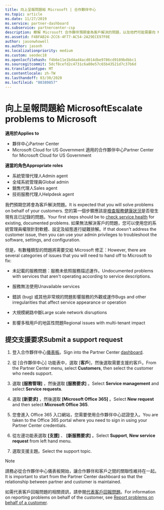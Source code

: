 ```yaml
---
title: 向上呈報問題給 Microsoft | 合作夥伴中心
ms.topic: article
ms.date: 11/27/2019
ms.service: partner-dashboard
ms.subservice: partnercenter-csp
description: 瞭解 Microsoft 合作夥伴預期會為客戶解決的問題，以及他們可能需要向 Microsoft 呈報哪些問題。
ms.assetid: F4BFAB24-2CC6-4F77-AC54-2A29ECE97F0E
author: jasonwhowell
ms.author: jasonh
ms.localizationpriority: medium
ms.custom: seodec18
ms.openlocfilehash: f4b6e11e1bd4ad4acd014dbe9786cd9189bdbbc1
ms.sourcegitcommit: 5dcf8cefd2c4731c6a80e57c65b43521d7c37b6d
ms.translationtype: MT
ms.contentlocale: zh-TW
ms.lasthandoff: 03/30/2020
ms.locfileid: "80389857"
---
```

# <a name="escalate-problems-to-microsoft"></a><span data-ttu-id="5e704-103">向上呈報問題給 Microsoft</span><span class="sxs-lookup"><span data-stu-id="5e704-103">Escalate problems to Microsoft</span></span>

<span data-ttu-id="5e704-104">**適用於**</span><span class="sxs-lookup"><span data-stu-id="5e704-104">**Applies to**</span></span>

- <span data-ttu-id="5e704-105">夥伴中心</span><span class="sxs-lookup"><span data-stu-id="5e704-105">Partner Center</span></span>
- <span data-ttu-id="5e704-106">Microsoft Cloud for US Government 適用的合作夥伴中心</span><span class="sxs-lookup"><span data-stu-id="5e704-106">Partner Center for Microsoft Cloud for US Government</span></span>

<span data-ttu-id="5e704-107">**適當的角色**</span><span class="sxs-lookup"><span data-stu-id="5e704-107">**Appropriate roles**</span></span>

- <span data-ttu-id="5e704-108">系統管理代理人</span><span class="sxs-lookup"><span data-stu-id="5e704-108">Admin agent</span></span>
- <span data-ttu-id="5e704-109">全域系統管理員</span><span class="sxs-lookup"><span data-stu-id="5e704-109">Global admin</span></span>
- <span data-ttu-id="5e704-110">銷售代理人</span><span class="sxs-lookup"><span data-stu-id="5e704-110">Sales agent</span></span>
- <span data-ttu-id="5e704-111">技術服務代理人</span><span class="sxs-lookup"><span data-stu-id="5e704-111">Helpdesk agent</span></span>

<span data-ttu-id="5e704-112">我們預期您將會為客戶解決問題。</span><span class="sxs-lookup"><span data-stu-id="5e704-112">It is expected that you will solve problems on behalf of your customers.</span></span> <span data-ttu-id="5e704-113">您的第一個步驟應該是[檢查服務健康狀況](check-service-health.md)是否發生現有且已記錄的問題。</span><span class="sxs-lookup"><span data-stu-id="5e704-113">Your first steps should be to [check service health](check-service-health.md) for existing, documented problems.</span></span> <span data-ttu-id="5e704-114">如果無法解決客戶的問題，您可以使用您的系統管理員權限針對軟體、設定及組態進行疑難排解。</span><span class="sxs-lookup"><span data-stu-id="5e704-114">If that doesn't address the customer issue, then you can use your admin privileges to troubleshoot the software, settings, and configuration.</span></span>

<span data-ttu-id="5e704-115">但是，有數種類型的問題將需要交給 Microsoft 修正：</span><span class="sxs-lookup"><span data-stu-id="5e704-115">However, there are several categories of issues that you will need to hand off to Microsoft to fix:</span></span>

- <span data-ttu-id="5e704-116">未記載的服務問題：服務未依照服務描述運作。</span><span class="sxs-lookup"><span data-stu-id="5e704-116">Undocumented problems with services that aren't operating according to service descriptions.</span></span>

- <span data-ttu-id="5e704-117">服務無法使用</span><span class="sxs-lookup"><span data-stu-id="5e704-117">Unavailable services</span></span>

- <span data-ttu-id="5e704-118">錯誤 (bug) 或其他非常規的問題影響服務的外觀或運作</span><span class="sxs-lookup"><span data-stu-id="5e704-118">Bugs and other irregularities that affect service appearance or operation</span></span>

- <span data-ttu-id="5e704-119">大規模網路中斷</span><span class="sxs-lookup"><span data-stu-id="5e704-119">Large scale network disruptions</span></span>

- <span data-ttu-id="5e704-120">影響多租用戶的地區性問題</span><span class="sxs-lookup"><span data-stu-id="5e704-120">Regional issues with multi-tenant impact</span></span>

## <a name="submit-a-support-request"></a><span data-ttu-id="5e704-121">提交支援要求</span><span class="sxs-lookup"><span data-stu-id="5e704-121">Submit a support request</span></span>

1. <span data-ttu-id="5e704-122">登入合作夥伴中心[儀表板](https://partner.microsoft.com/dashboard)。</span><span class="sxs-lookup"><span data-stu-id="5e704-122">Sign into the Partner Center [dashboard](https://partner.microsoft.com/dashboard).</span></span>

2. <span data-ttu-id="5e704-123">從 [合作夥伴中心] 功能表中，選取 [**客戶**]，然後選取需要支援的客戶。</span><span class="sxs-lookup"><span data-stu-id="5e704-123">From the Partner Center menu, select **Customers**, then select the customer who needs support.</span></span>

3. <span data-ttu-id="5e704-124">選取 **\[服務管理\]** ，然後選取 **\[服務要求\]** 。</span><span class="sxs-lookup"><span data-stu-id="5e704-124">Select **Service management** and select **Service requests**.</span></span>

4. <span data-ttu-id="5e704-125">選取 **\[新要求\]** ，然後選取 **\[Microsoft Office 365\]** 。</span><span class="sxs-lookup"><span data-stu-id="5e704-125">Select **New request** and then select **Microsoft Office 365**.</span></span>

5. <span data-ttu-id="5e704-126">您會進入 Office 365 入口網站，您需要使用合作夥伴中心認證登入。</span><span class="sxs-lookup"><span data-stu-id="5e704-126">You are taken to the Office 365 portal where you need to sign in using your Partner Center credentials.</span></span>

6. <span data-ttu-id="5e704-127">從左邊功能表選取 **\[支援\]** 、 **\[新服務要求\]** 。</span><span class="sxs-lookup"><span data-stu-id="5e704-127">Select **Support**, **New service request** from left hand menu.</span></span>

7. <span data-ttu-id="5e704-128">選取支援主題。</span><span class="sxs-lookup"><span data-stu-id="5e704-128">Select the support topic.</span></span>

>[!NOTE]
><span data-ttu-id="5e704-129">請務必從合作夥伴中心儀表板開始，讓合作夥伴和客戶之間的關聯性維持在一起。</span><span class="sxs-lookup"><span data-stu-id="5e704-129">It is important to start from the Partner Center dashboard so that the relationship between partner and customer is maintained.</span></span> 


<span data-ttu-id="5e704-130">如需代表客戶回報問題的相關資訊，請參閱[代表客戶回報問題](report-problems-on-behalf-of-a-customer.md)。</span><span class="sxs-lookup"><span data-stu-id="5e704-130">For information on reporting problems on behalf of the customer, see [Report problems on behalf of a customer](report-problems-on-behalf-of-a-customer.md).</span></span>

 

 



